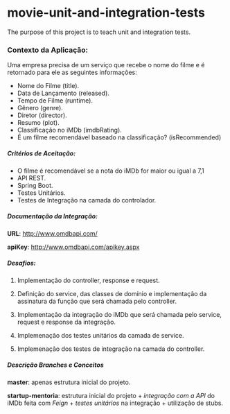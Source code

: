 # movie-unit-and-integration-tests
The purpose of this project is to teach unit and integration tests.

### Contexto da Aplicação:

Uma empresa precisa de um serviço que recebe o nome do filme e é retornado para ele as seguintes informações:
- Nome do Filme (title).
- Data de Lançamento (released).
- Tempo de Filme (runtime).
- Gênero (genre).
- Diretor (director).
- Resumo (plot).
- Classificação no iMDb (imdbRating).
- É um filme recomendável baseado na classificação? (isRecommended)

##### Critérios de Aceitação:

- O filme é recomendável se a nota do iMDb for maior ou igual a 7,1
- API REST.
- Spring Boot.
- Testes Unitários.
- Testes de Integração na camada do controlador.

##### Documentação da Integração:

**URL**:  http://www.omdbapi.com/

**apiKey**: http://www.omdbapi.com/apikey.aspx

##### Desafios:

1. Implementação do controller, response e request.

2. Definição do service, das classes de domínio e implementação da assinatura da função que será chamada pelo controller.

3. Implementação da integração do iMDb que será chamada pelo service, request e response da integração.

4. Implemenação dos testes unitários da camada de service.

5. Implemenação dos testes de integração na camada do controller.


##### Descrição Branches e Conceitos
**master**: apenas estrutura inicial do projeto.

**startup-mentoria**: estrutura inicial do projeto + *integração com a API* do iMDb feita com *Feign* + *testes unitários* na integração + utilização de stubs.